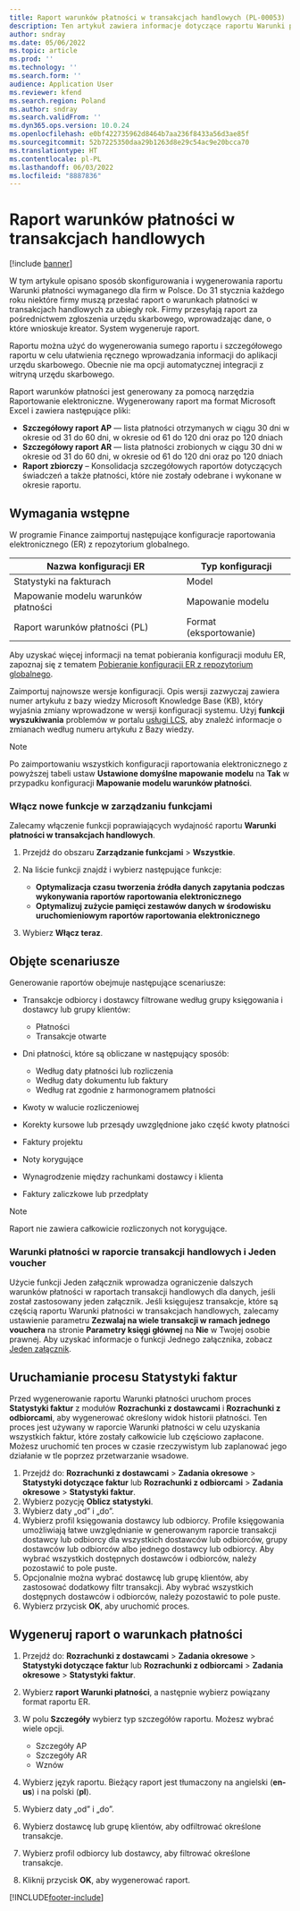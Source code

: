 ```yaml
---
title: Raport warunków płatności w transakcjach handlowych (PL-00053)
description: Ten artykuł zawiera informacje dotyczące raportu Warunki płatności oraz informacje dotyczące jego konfigurowania i generowania.
author: sndray
ms.date: 05/06/2022
ms.topic: article
ms.prod: ''
ms.technology: ''
ms.search.form: ''
audience: Application User
ms.reviewer: kfend
ms.search.region: Poland
ms.author: sndray
ms.search.validFrom: ''
ms.dyn365.ops.version: 10.0.24
ms.openlocfilehash: e0bf422735962d8464b7aa236f8433a56d3ae85f
ms.sourcegitcommit: 52b7225350daa29b1263d8e29c54ac9e20bcca70
ms.translationtype: HT
ms.contentlocale: pl-PL
ms.lasthandoff: 06/03/2022
ms.locfileid: "8887836"
---
```

# <a name="payment-terms-in-commercial-transactions-report"></a>Raport warunków płatności w transakcjach handlowych

[!include [banner](../includes/banner.md)]

W tym artykule opisano sposób skonfigurowania i wygenerowania raportu Warunki płatności wymaganego dla firm w Polsce. Do 31 stycznia każdego roku niektóre firmy muszą przesłać raport o warunkach płatności w transakcjach handlowych za ubiegły rok. Firmy przesyłają raport za pośrednictwem zgłoszenia urzędu skarbowego, wprowadzając dane, o które wnioskuje kreator. System wygeneruje raport.

Raportu można użyć do wygenerowania sumego raportu i szczegółowego raportu w celu ułatwienia ręcznego wprowadzania informacji do aplikacji urzędu skarbowego. Obecnie nie ma opcji automatycznej integracji z witryną urzędu skarbowego.

Raport warunków płatności jest generowany za pomocą narzędzia Raportowanie elektroniczne. Wygenerowany raport ma format Microsoft Excel i zawiera następujące pliki:

- **Szczegółowy raport AP** — lista płatności otrzymanych w ciągu 30 dni w okresie od 31 do 60 dni, w okresie od 61 do 120 dni oraz po 120 dniach
- **Szczegółowy raport AR** — lista płatności zrobionych w ciągu 30 dni w okresie od 31 do 60 dni, w okresie od 61 do 120 dni oraz po 120 dniach
- **Raport zbiorczy** – Konsolidacja szczegółowych raportów dotyczących świadczeń a także płatności, które nie zostały odebrane i wykonane w okresie raportu.

## <a name="prerequisites"></a>Wymagania wstępne

W programie Finance zaimportuj następujące konfiguracje raportowania elektronicznego (ER) z repozytorium globalnego.

| Nazwa konfiguracji ER              | Typ konfiguracji |
|------------------------------------|--------------------|
| Statystyki na fakturach             | Model              |
| Mapowanie modelu warunków płatności        | Mapowanie modelu      |
| Raport warunków płatności (PL)          | Format (eksportowanie) |

Aby uzyskać więcej informacji na temat pobierania konfiguracji modułu ER, zapoznaj się z tematem [Pobieranie konfiguracji ER z repozytorium globalnego](../../fin-ops-core/dev-itpro/analytics/er-download-configurations-global-repo.md).

Zaimportuj najnowsze wersje konfiguracji. Opis wersji zazwyczaj zawiera numer artykułu z bazy wiedzy Microsoft Knowledge Base (KB), który wyjaśnia zmiany wprowadzone w wersji konfiguracji systemu. Użyj **funkcji wyszukiwania** problemów w portalu [usługi LCS](https://lcs.dynamics.com/v2), aby znaleźć informacje o zmianach według numeru artykułu z Bazy wiedzy.

> [!NOTE]
> Po zaimportowaniu wszystkich konfiguracji raportowania elektronicznego z powyższej tabeli ustaw **Ustawione domyślne mapowanie modelu** na **Tak** w przypadku konfiguracji **Mapowanie modelu warunków płatności**.

### <a name="enable-features-in-feature-management"></a>Włącz nowe funkcje w zarządzaniu funkcjami

Zalecamy włączenie funkcji poprawiających wydajność raportu **Warunki płatności w transakcjach handlowych**.

1. Przejdź do obszaru **Zarządzanie funkcjami** > **Wszystkie**.
2. Na liście funkcji znajdź i wybierz następujące funkcje:

    - **Optymalizacja czasu tworzenia źródła danych zapytania podczas wykonywania raportów raportowania elektronicznego**
    - **Optymalizuj zużycie pamięci zestawów danych w środowisku uruchomieniowym raportów raportowania elektronicznego**

3. Wybierz **Włącz teraz**.

## <a name="scenarios-covered"></a>Objęte scenariusze

Generowanie raportów obejmuje następujące scenariusze:

- Transakcje odbiorcy i dostawcy filtrowane według grupy księgowania i dostawcy lub grupy klientów:

    - Płatności
    - Transakcje otwarte

- Dni płatności, które są obliczane w następujący sposób:

    - Według daty płatności lub rozliczenia
    - Według daty dokumentu lub faktury
    - Według rat zgodnie z harmonogramem płatności

- Kwoty w walucie rozliczeniowej
- Korekty kursowe lub przesądy uwzględnione jako część kwoty płatności
- Faktury projektu
- Noty korygujące
- Wynagrodzenie między rachunkami dostawcy i klienta
- Faktury zaliczkowe lub przedpłaty

> [!NOTE]
> Raport nie zawiera całkowicie rozliczonych not korygujące.

### <a name="payment-terms-in-commercial-transactions-report-and-one-voucher"></a>Warunki płatności w raporcie transakcji handlowych i Jeden voucher

Użycie funkcji Jeden załącznik wprowadza ograniczenie dalszych warunków płatności w raportach transakcji handlowych dla danych, jeśli został zastosowany jeden załącznik. Jeśli księgujesz transakcje, które są częścią raportu Warunki płatności w transakcjach handlowych, zalecamy ustawienie parametru **Zezwalaj na wiele transakcji w ramach jednego vouchera** na stronie **Parametry księgi głównej** na **Nie** w Twojej osobie prawnej. Aby uzyskać informacje o funkcji Jednego załącznika, zobacz [Jeden załącznik](../general-ledger/one-voucher.md).

## <a name="run-the-statistics-on-invoices-process"></a>Uruchamianie procesu Statystyki faktur

Przed wygenerowanie raportu Warunki płatności uruchom proces **Statystyki faktur** z modułów **Rozrachunki z dostawcami** i **Rozrachunki z odbiorcami**, aby wygenerować określony widok historii płatności. Ten proces jest używany w raporcie Warunki płatności w celu uzyskania wszystkich faktur, które zostały całkowicie lub częściowo zapłacone. Możesz uruchomić ten proces w czasie rzeczywistym lub zaplanować jego działanie w tle poprzez przetwarzanie wsadowe.

1. Przejdź do: **Rozrachunki z dostawcami** \> **Zadania okresowe** \> **Statystyki dotyczące faktur** lub **Rozrachunki z odbiorcami** \> **Zadania okresowe** \> **Statystyki faktur**.
2. Wybierz pozycję **Oblicz statystyki**.
3. Wybierz daty „od” i „do”.
4. Wybierz profil księgowania dostawcy lub odbiorcy. Profile księgowania umożliwiają łatwe uwzględnianie w generowanym raporcie transakcji dostawcy lub odbiorcy dla wszystkich dostawców lub odbiorców, grupy dostawców lub odbiorców albo jednego dostawcy lub odbiorcy. Aby wybrać wszystkich dostępnych dostawców i odbiorców, należy pozostawić to pole puste.
5. Opcjonalnie można wybrać dostawcę lub grupę klientów, aby zastosować dodatkowy filtr transakcji. Aby wybrać wszystkich dostępnych dostawców i odbiorców, należy pozostawić to pole puste.
6. Wybierz przycisk **OK**, aby uruchomić proces.

## <a name="generate-a-payment-terms-report"></a>Wygeneruj raport o warunkach płatności

1. Przejdź do: **Rozrachunki z dostawcami** \> **Zadania okresowe** \> **Statystyki dotyczące faktur** lub **Rozrachunki z odbiorcami** \> **Zadania okresowe** \> **Statystyki faktur**.
2. Wybierz **raport Warunki płatności**, a następnie wybierz powiązany format raportu ER.
3. W polu **Szczegóły** wybierz typ szczegółów raportu. Możesz wybrać wiele opcji.

    - Szczegóły AP
    - Szczegóły AR
    - Wznów

4. Wybierz język raportu. Bieżący raport jest tłumaczony na angielski (**en-us**) i na polski (**pl**).
5. Wybierz daty „od” i „do”.
6. Wybierz dostawcę lub grupę klientów, aby odfiltrować określone transakcje.
7. Wybierz profil odbiorcy lub dostawcy, aby filtrować określone transakcje.
8. Kliknij przycisk **OK**, aby wygenerować raport.

[!INCLUDE[footer-include](../../includes/footer-banner.md)]

